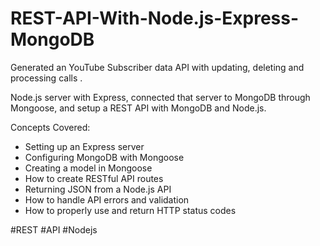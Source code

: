 # REST-API-With-Node.js-Express-MongoDB
Generated an YouTube Subscriber data API with updating, deleting and processing calls .


Node.js server with Express,
connected that server to MongoDB through Mongoose, and  setup a REST API with MongoDB and Node.js. 


Concepts Covered:

- Setting up an Express server
- Configuring MongoDB with Mongoose
- Creating a model in Mongoose
- How to create RESTful API routes
- Returning JSON from a Node.js API
- How to handle API errors and validation
- How to properly use and return HTTP status codes


#REST #API #Nodejs

